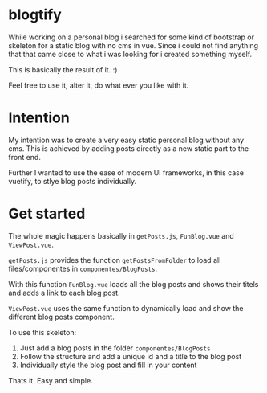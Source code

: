 # blogtify
While working on a personal blog i searched for some kind of bootstrap or skeleton for a static blog with no cms in vue. Since i could not find anything that that came close to what i was looking for i created something myself.

This is basically the result of it. :)

Feel free to use it, alter it, do what ever you like with it.

# Intention
My intention was to create a very easy static personal blog without any cms. This is achieved by adding posts directly as a new static part to the front end.

Further I wanted to use the ease of modern UI frameworks, in this case vuetify, to stlye blog posts individually.

# Get started
The whole magic happens basically in `getPosts.js`, `FunBlog.vue` and `ViewPost.vue`.

`getPosts.js` provides the function `getPostsFromFolder` to load all files/componentes in `componentes/BlogPosts`.

With this function `FunBlog.vue` loads all the blog posts and shows their titels and adds a link to each blog post.

`ViewPost.vue` uses the same function to dynamically load and show the different blog posts component.

To use this skeleton:
1. Just add a blog posts in the folder `componentes/BlogPosts`
2. Follow the structure and add a unique id and a title to the blog post
3. Individually style the blog post and fill in your content

Thats it. Easy and simple.